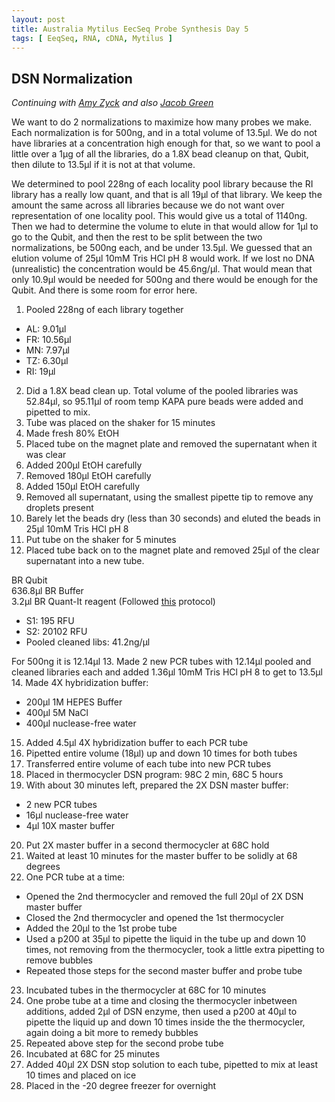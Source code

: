 ```yaml
---
layout: post
title: Australia Mytilus EecSeq Probe Synthesis Day 5
tags: [ EeqSeq, RNA, cDNA, Mytilus ]
---
```


## DSN Normalization

_Continuing with [Amy Zyck](https://github.com/amaeliazyck) and also [Jacob Green](https://github.com/madmolecularman)_

We want to do 2 normalizations to maximize how many probes we make. Each normalization is for 500ng, and in a total volume of 13.5μl. We do not have libraries at a concentration high enough for that, so we want to pool a little over a 1μg of all the libraries, do a 1.8X bead cleanup on that, Qubit, then dilute to 13.5μl if it is not at that volume.

We determined to pool 228ng of each locality pool library because the RI library has a really low quant, and that is all 19μl of that library. We keep the amount the same across all libraries because we do not want over representation of one locality pool. This would give us a total of 1140ng. Then we had to determine the volume to elute in that would allow for 1μl to go to the Qubit, and then the rest to be split between the two normalizations, be 500ng each, and be under 13.5μl. We guessed that an elution volume of 25μl 10mM Tris HCl pH 8 would work. If we lost no DNA (unrealistic) the concentration would be 45.6ng/μl. That would mean that only 10.9μl would be needed for 500ng and there would be enough for the Qubit. And there is some room for error here.

1. Pooled 228ng of each library together
  - AL: 9.01μl
  - FR: 10.56μl
  - MN: 7.97μl
  - TZ: 6.30μl
  - RI: 19μl
2. Did a 1.8X bead clean up. Total volume of the pooled libraries was 52.84μl, so 95.11μl of room temp KAPA pure beads were added and pipetted to mix.
3. Tube was placed on the shaker for 15 minutes
4. Made fresh 80% EtOH
5. Placed tube on the magnet plate and removed the supernatant when it was clear
6. Added 200μl EtOH carefully
7. Removed 180μl EtOH carefully
8. Added 150μl EtOH carefully
9. Removed all supernatant, using the smallest pipette tip to remove any droplets present
10. Barely let the beads dry (less than 30 seconds) and eluted the beads in 25μl 10mM Tris HCl pH 8
11. Put tube on the shaker for 5 minutes
12. Placed tube back on to the magnet plate and removed 25μl of the clear supernatant into a new tube.

BR Qubit  
636.8μl BR Buffer  
3.2μl BR Quant-It reagent
(Followed [this](https://meschedl.github.io/MES_Puritz_Lab_Notebook/2019-03-02/Qubit-Protocol) protocol)
  - S1: 195 RFU
  - S2: 20102 RFU
  - Pooled cleaned libs: 41.2ng/μl

For 500ng it is 12.14μl
13. Made 2 new PCR tubes with 12.14μl pooled and cleaned libraries each and added 1.36μl 10mM Tris HCl pH 8 to get to 13.5μl
14. Made 4X hybridization buffer:
  - 200μl 1M HEPES Buffer
  - 400μl 5M NaCl
  - 400μl nuclease-free water
15. Added 4.5μl 4X hybridization buffer to each PCR tube
16. Pipetted entire volume (18μl) up and down 10 times for both tubes
17. Transferred entire volume of each tube into new PCR tubes
18. Placed in thermocycler DSN program: 98C 2 min, 68C 5 hours
19. With about 30 minutes left, prepared the 2X DSN master buffer:
  - 2 new PCR tubes
  - 16μl nuclease-free water
  - 4μl 10X master buffer
20. Put 2X master buffer in a second thermocycler at 68C hold
21. Waited at least 10 minutes for the master buffer to be solidly at 68 degrees
22. One PCR tube at a time:
  - Opened the 2nd thermocycler and removed the full 20μl of 2X DSN master buffer
  - Closed the 2nd thermocycler and opened the 1st thermocycler
  - Added the 20μl to the 1st probe tube
  - Used a p200 at 35μl to pipette the liquid in the tube up and down 10 times, not removing from the thermocycler, took a little extra pipetting to remove bubbles
  - Repeated those steps for the second master buffer and probe tube
23. Incubated tubes in the thermocycler at 68C for 10 minutes
24. One probe tube at a time and closing the thermocycler inbetween additions, added 2μl of DSN enzyme, then used a p200 at 40μl to pipette the liquid up and down 10 times inside the the thermocycler, again doing a bit more to remedy bubbles
25. Repeated above step for the second probe tube
26. Incubated at 68C for 25 minutes
27. Added 40μl 2X DSN stop solution to each tube, pipetted to mix at least 10 times and placed on ice
28. Placed in the -20 degree freezer for overnight
